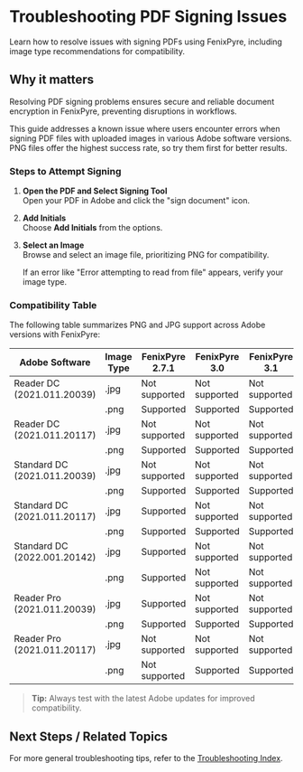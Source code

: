 # Troubleshooting PDF Signing Issues

Learn how to resolve issues with signing PDFs using FenixPyre, including image type recommendations for compatibility.


## Why it matters
Resolving PDF signing problems ensures secure and reliable document encryption in FenixPyre, preventing disruptions in workflows.

This guide addresses a known issue where users encounter errors when signing PDF files with uploaded images in various Adobe software versions. PNG files offer the highest success rate, so try them first for better results.

### Steps to Attempt Signing

1. **Open the PDF and Select Signing Tool**  
   Open your PDF in Adobe and click the "sign document" icon.
   
   <!-- IMG: ./media/09-troubleshooting-&-faq/sign-document-icon.png | Alt: Adobe sign document icon highlighted -->

2. **Add Initials**  
   Choose **Add Initials** from the options.
   
   <!-- IMG: ./media/09-troubleshooting-&-faq/add-initials.png | Alt: Adobe add initials interface -->

3. **Select an Image**  
   Browse and select an image file, prioritizing PNG for compatibility.
   
   <!-- IMG: ./media/09-troubleshooting-&-faq/select-image.png | Alt: Adobe image selection dialog -->
   
   If an error like "Error attempting to read from file" appears, verify your image type.
   
   <!-- IMG: ./media/09-troubleshooting-&-faq/error-message.png | Alt: Adobe error message for file read issue -->

### Compatibility Table
The following table summarizes PNG and JPG support across Adobe versions with FenixPyre:

| Adobe Software              | Image Type | FenixPyre 2.7.1 | FenixPyre 3.0 | FenixPyre 3.1 |
|-----------------------------|------------|-----------------|---------------|---------------|
| Reader DC (2021.011.20039) | .jpg      | Not supported  | Not supported | Not supported |
|                             | .png      | Supported      | Supported     | Supported     |
| Reader DC (2021.011.20117) | .jpg      | Not supported  | Not supported | Not supported |
|                             | .png      | Supported      | Supported     | Supported     |
| Standard DC (2021.011.20039) | .jpg    | Not supported  | Not supported | Not supported |
|                             | .png      | Supported      | Supported     | Supported     |
| Standard DC (2021.011.20117) | .jpg   | Supported      | Not supported | Not supported |
|                             | .png      | Supported      | Supported     | Supported     |
| Standard DC (2022.001.20142) | .jpg   | Supported      | Not supported | Not supported |
|                             | .png      | Supported      | Not supported | Not supported |
| Reader Pro (2021.011.20039) | .jpg     | Supported      | Not supported | Not supported |
|                             | .png      | Supported      | Supported     | Supported     |
| Reader Pro (2021.011.20117) | .jpg     | Not supported  | Not supported | Not supported |
|                             | .png      | Not supported  | Supported     | Supported     |

> **Tip:** Always test with the latest Adobe updates for improved compatibility.

## Next Steps / Related Topics  
For more general troubleshooting tips, refer to the [Troubleshooting Index](/09-troubleshooting-&-faq/index.md).
